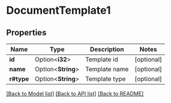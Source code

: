 # DocumentTemplate1

## Properties

Name | Type | Description | Notes
------------ | ------------- | ------------- | -------------
**id** | Option<**i32**> | Template id | [optional]
**name** | Option<**String**> | Template name | [optional]
**r#type** | Option<**String**> | Template type | [optional]

[[Back to Model list]](../README.md#documentation-for-models) [[Back to API list]](../README.md#documentation-for-api-endpoints) [[Back to README]](../README.md)


